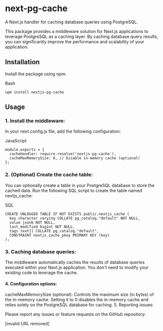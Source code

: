 # next-pg-cache

A Next.js handler for caching database queries using PostgreSQL.

This package provides a middleware solution for Next.js applications to leverage PostgreSQL as a caching layer. By caching database query results, you can significantly improve the performance and scalability of your application.

## Installation
Install the package using npm:

Bash
```
npm install nextjs-pg-cache
```

## Usage
### 1. Install the middleware:

In your next.config.js file, add the following configuration:

JavaScript
```
module.exports = {
  cacheHandler: require.resolve('nextjs-pg-cache'),
  cacheMaxMemorySize: 0, // Disable in-memory cache (optional)
};
```
### 2. (Optional) Create the cache table:

You can optionally create a table in your PostgreSQL database to store the cached data. Run the following SQL script to create the table named nextjs_cache:

SQL
```
CREATE UNLOGGED TABLE IF NOT EXISTS public.nextjs_cache (
  key character varying COLLATE pg_catalog."default" NOT NULL,
  value jsonb NOT NULL,
  last_modified bigint NOT NULL,
  tags text[] COLLATE pg_catalog."default",
  CONSTRAINT nextjs_cache_pkey PRIMARY KEY (key)
);
```
### 3. Caching database queries:

The middleware automatically caches the results of database queries executed within your Next.js application. You don't need to modify your existing code to leverage the cache.

#### 4. Configuration options:

cacheMaxMemorySize (optional): Controls the maximum size (in bytes) of the in-memory cache. Setting it to 0 disables the in-memory cache and relies solely on the PostgreSQL database for caching.
5. Reporting issues:

Please report any issues or feature requests on the GitHub repository:

[invalid URL removed]